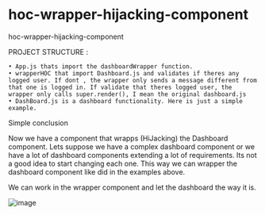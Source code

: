 # hoc-wrapper-hijacking-component
hoc-wrapper-hijacking-component

PROJECT STRUCTURE : 

	• App.js thats import the dashboardWrapper function.
	• wrapperHOC that import Dashboard.js and validates if theres any logged user. If dont , the wrapper only sends a message different from that one is logged in. If validate that theres logged user, the wrapper only calls super.render(), I mean the original dashboard.js
	• DashBoard.js is a dashboard functionality. Here is just a simple example.




Simple conclusion

Now we have a component that wrapps (HiJacking) the Dashboard component. Lets suppose we have a complex dashboard component or we have a lot of dashboard components extending a lot of requirements. Its not a good idea to  start changing each one.
This way we can wrapper the dashboard component like did in the examples above.

We can work in the wrapper component and let the dashboard the way it is.


![image](https://user-images.githubusercontent.com/14879580/123545408-3d30ae00-d72e-11eb-8834-67d9a8e82312.png)


